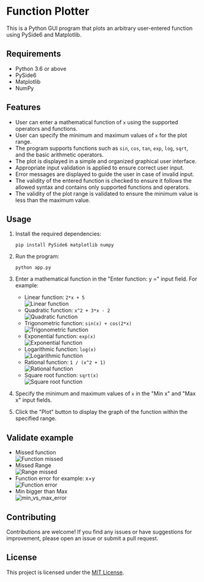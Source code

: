 # Function Plotter

This is a Python GUI program that plots an arbitrary user-entered function using PySide6 and Matplotlib.

## Requirements

- Python 3.6 or above
- PySide6
- Matplotlib
- NumPy

## Features

- User can enter a mathematical function of `x` using the supported operators and functions.
- User can specify the minimum and maximum values of `x` for the plot range.
- The program supports functions such as `sin`, `cos`, `tan`, `exp`, `log`, `sqrt`, and the basic arithmetic operators.
- The plot is displayed in a simple and organized graphical user interface.
- Appropriate input validation is applied to ensure correct user input.
- Error messages are displayed to guide the user in case of invalid input.
- The validity of the entered function is checked to ensure it follows the allowed syntax and contains only supported functions and operators.
- The validity of the plot range is validated to ensure the minimum value is less than the maximum value.

## Usage

1. Install the required dependencies:

   ```shell
   pip install PySide6 matplotlib numpy
   ```

2. Run the program:

   ```shell
   python app.py
   ```

3. Enter a mathematical function in the "Enter function: y =" input field. For example:

   - Linear function: `2*x + 5`\
     ![Linear function](/example_screenshots/Linear_function.png)
   - Quadratic function: `x^2 + 3*x - 2`\
     ![Quadratic function](/example_screenshots/Quadratic_function.png)
   - Trigonometric function: `sin(x) + cos(2*x)`\
     ![Trigonometric function](/example_screenshots/Trigonometric_function.png)
   - Exponential function: `exp(x)`\
     ![Exponential function](/example_screenshots/Exponential_function.png)
   - Logarithmic function: `log(x)`\
     ![Logarithmic function](/example_screenshots/Logarithmic_function.png)
   - Rational function: `1 / (x^2 + 1)`\
     ![Rational function](/example_screenshots/Rational_function.png)
   - Square root function: `sqrt(x)`\
     ![Square root function](/example_screenshots/Square_root_function.png)

4. Specify the minimum and maximum values of `x` in the "Min x" and "Max x" input fields.

5. Click the "Plot" button to display the graph of the function within the specified range.

## Validate example

- Missed function \
  ![Function missed](/example_screenshots/missed_function.png)
- Missed Range \
  ![Range missed](/example_screenshots/Range_missed.png)
- Function error for example: x+y \
  ![Function error](/example_screenshots/function_invalid_erroe.png)
- Min bigger than Max\
  ![min_vs_max_error](/example_screenshots/min_vs_max_error.png)

## Contributing

Contributions are welcome! If you find any issues or have suggestions for improvement, please open an issue or submit a pull request.

## License

This project is licensed under the [MIT License](LICENSE).
